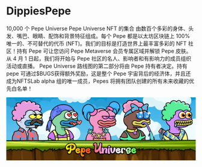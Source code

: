 # DippiesPepe

10,000 个 Pepe Universe Pepe Universe NFT 的集合
由数百个多彩的身体、头发、嘴巴、眼睛、配饰和背景特征组成。每个 Pepe 都是以太坊区块链上 100% 唯一的、不可替代的代币 (NFT)。我们的目标是打造世界上最丰富多彩的 NFT 社区！持有 Pepe 可让您访问 Pepe Metaverse 会员专属区域并解锁 Pepe 皮肤。从 4 月 1 日起，我们将开始与 Pepe 社区的名人、影响者和有影响力的成员组织活动或直播。
Pepe Universe 路线图的第二部分将由 Pepe 持有者决定。持有 pepe 可通过$BUGS获得额外奖励，这是整个 Pepe 宇宙背后的经济体，并且还成为NFTSLab alpha 组的唯一成员，Pepes 将拥有团队创建的所有未来收藏的优先白名单！

![NFT](unnamed.png)
